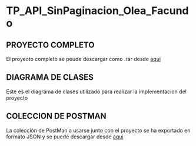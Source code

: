 # TP_API_SinPaginacion_Olea_Facundo

## PROYECTO COMPLETO
El proyecto completo se peude descargar como .rar desde [aqui](https://github.com/Facustriker/TP_API_SinPaginacion_Olea_Facundo/raw/main/proyectoAPIREST.rar)

## DIAGRAMA DE CLASES
Este es el diagrama de clases utilizado para realizar la implementacion del proyecto

[](https://raw.githubusercontent.com/Facustriker/TP_API_SinPaginacion_Olea_Facundo/main/Diagrama%20Clases%20REST%20API.jpg)

## COLECCION DE POSTMAN
La colección de PostMan a usarse junto con el proyecto se ha exportado en formato JSON y se puede descargar desde [aqui]()
